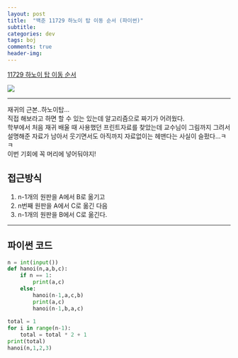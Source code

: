 ```yaml
---
layout: post
title:  "백준 11729 하노이 탑 이동 순서 (파이썬)"
subtitle:   
categories: dev
tags: boj
comments: true
header-img: 
---
```

[11729 하노이 탑 이동 순서](https://www.acmicpc.net/problem/11729)   
  
<img src="https://ataraxiady.github.io/assets/img/dev/boj/11729_1.PNG">
  
---
재귀의 근본..하노이탑...  
직접 해보라고 하면 할 수 있는 있는데 알고리즘으로 짜기가 어려웠다.  
학부에서 처음 재귀 배울 때 사용했던 프린트자료를 찾았는데 교수님이 그림까지 그려서 설명해준 자료가 남아서 웃기면서도 아직까지 자료없이는 헤맨다는 사실이 슬펐다...ㅋㅋ  
이번 기회에 꼭 머리에 넣어둬야지!  
  
## 접근방식
1. n-1개의 원판을 A에서 B로 옮기고
1. n번째 원판을 A에서 C로 옮긴 다음
1.  n-1개의 원판을 B에서 C로 옮긴다.
  
---

## 파이썬 코드

```python
n = int(input())
def hanoi(n,a,b,c):
    if n == 1:
        print(a,c)
    else:
        hanoi(n-1,a,c,b)
        print(a,c)
        hanoi(n-1,b,a,c)
        
total = 1
for i in range(n-1):
    total = total * 2 + 1
print(total)
hanoi(n,1,2,3)
```